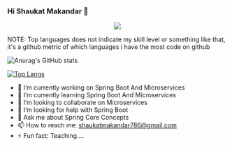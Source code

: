 ### Hi Shaukat Makandar 👋



<!-- Typing SVG by DenverCoder1 - https://github.com/DenverCoder1/readme-typing-svg -->
<p align="center">
  <a href="https://github.com/DenverCoder1/readme-typing-svg"><img src="https://readme-typing-svg.herokuapp.com/?lines=Spring%20Boot%20and%20Microservices%20developer;1%2B%20years%20of%20coding%20experience;Always%20learning%20new%20things&center=true&width=500&height=45"></a>
</p>  

NOTE: Top languages does not indicate my skill level or something like that, it's a github metric of which languages i have the most code on github     

![Anurag's GitHub stats](https://github-readme-stats.vercel.app/api?username=shaukatmakandar786&show_icons=true&theme=cobalt&hide=contribs,prs)  

<!-- [![Top Langs](https://github-readme-stats.vercel.app/api/top-langs/?username=shaukatmakandar786&show=java&theme=cobalt&layout=compact)](https://github.com/anuraghazra/github-readme-stats)   -->

[![Top Langs](https://github-readme-stats.vercel.app/api/top-langs/?username=shaukatmakandar786&hide=html,css,javascript&theme=cobalt&layout=compact)](https://github.com/anuraghazra/github-readme-stats)

- 🔭 I’m currently working on Spring Boot And Microservices
- 🌱 I’m currently learning Spring Boot And Microservices
- 👯 I’m looking to collaborate on Microservices
- 🤔 I’m looking for help with Spring Boot
- 💬 Ask me about Spring Core Concepts
- 📫 How to reach me: shaukatmakandar786@gmail.com
- ⚡ Fun fact: Teaching....

